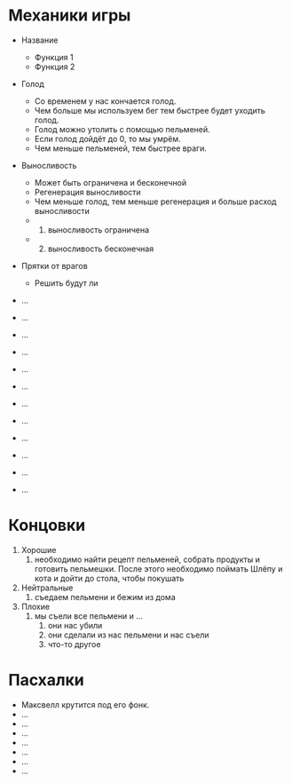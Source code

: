 # Механики игры
- Название
	- Функция 1
	- Функция 2				

- Голод
	- Со временем у нас кончается голод.
	- Чем больше мы используем бег тем быстрее будет уходить голод.
	- Голод можно утолить с помощью пельменей.
	- Если голод дойдёт до 0, то мы умрём.
	- Чем меньше пельменей, тем быстрее враги.
- Выносливость
	- Может быть ограничена и бесконечной
	- Регенерация выносливости
	- Чем меньше голод, тем меньше регенерация и больше расход выносливости
	- 1) выносливость ограничена
	- 2) выносливость бесконечная
- Прятки от врагов
	- Решить будут ли
- …
- …
- …
- …
- …
- …
- …
- …
- …
- …
- …
- …





# Концовки
1. Хорошие
	1. необходимо найти рецепт пельменей, собрать продукты и готовить пельмешки. После этого необходимо поймать Шлёпу и кота и дойти до стола, чтобы покушать
2. Нейтральные
	1. съедаем пельмени и бежим из дома
3. Плохие
	1. мы съели все пельмени и …
		1. они нас убили
		2. они сделали из нас пельмени и нас съели
		3. что-то другое




# Пасхалки
- Максвелл крутится под его фонк.
- …
- …
- …
- …
- …
- …
- …
